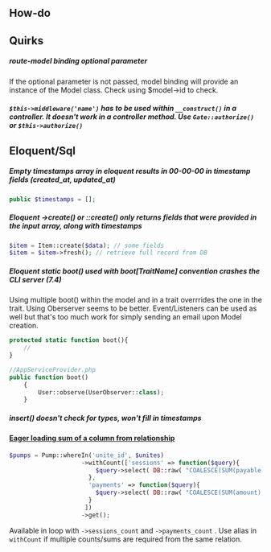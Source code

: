 ## How-do

## Quirks

##### route-model binding optional parameter
If the optional parameter is not passed, model binding will provide an instance of the Model class. Check using $model->id to check.

##### `$this->middleware('name')` has to be used within `__construct()` in a controller. It doesn't work in a controller method. Use `Gate::authorize()` or `$this->authorize()`

## Eloquent/Sql

##### Empty timestamps array in eloquent results in 00-00-00 in timestamp fields (created_at, updated_at)

```php
public $timestamps = [];
```

##### Eloquent ->create() or ::create() only returns fields that were provided in the input array, along with timestamps
```php
$item = Item::create($data); // some fields
$item = $item->fresh(); // retrieve full record from DB
```

##### Eloquent static boot() used with boot[TraitName] convention crashes the CLI server (7.4)
Using multiple boot() within the model and in a trait overrrides the one in the trait.
Using Oberserver seems to be better. Event/Listeners can be used as well but that's too much work for simply sending an email upon Model creation.
```php
protected static function boot(){
    //
}

//AppServiceProvider.php
public function boot()
    {
        User::observe(UserObserver::class);
    }
```

##### insert() doesn't check for types, won't fill in timestamps

#### [Eager loading sum of a column from relationship](https://stackoverflow.com/a/50417277/2923388)
```php
$pumps = Pump::whereIn('unite_id', $unites)
                    ->withCount(['sessions' => function($query){
                        $query->select( DB::raw( "COALESCE(SUM(payable),0)" ) );
                      },
                      'payments' => function($query){
                        $query->select( DB::raw( "COALESCE(SUM(amount),0)" ) );
                      }
                     ])
                    ->get();
```
Available in loop with `->sessions_count` and `->payments_count` . Use alias in `withCount` if multiple counts/sums are required from the same relation.

